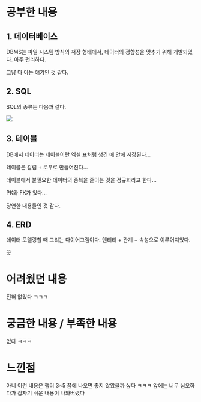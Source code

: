 # 공부한 내용


## 1. 데이터베이스

DBMS는 파일 시스템 방식의 저장 형태에서, 데이터의 정합성을 맞추기 위해 개발되었다. 아주 편리하다.

그냥 다 아는 얘기인 것 같다.

## 2. SQL

SQL의 종류는 다음과 같다.

![](https://dataonair.or.kr/publishing/img/knowledge/SQL_148.jpg)

## 3. 테이블

DB에서 데이터는 테이블이란 엑셀 표처럼 생긴 애 안에 저장된다…

테이블은 칼럼 + 로우로 만들어진다…

테이블에서 불필요한 데이터의 중복을 줄이는 것을 정규화라고 한다…

PK와 FK가 있다…

당연한 내용들인 것 같다.

## 4. ERD

데이터 모델링할 때 그리는 다이어그램이다. 엔티티 + 관계 + 속성으로 이루어져있다.

끗

# 어려웠던 내용


전혀 없었다 ㅋㅋㅋ

# 궁금한 내용 / 부족한 내용


없다 ㅋㅋㅋ

# 느낀점


아니 이런 내용은 챕터 3~5 쯤에 나오면 좋지 않았을까 싶다 ㅋㅋㅋ 앞에는 너무 심오하다가 갑자기 쉬운 내용이 나와버렸다